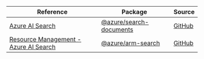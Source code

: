 | Reference | Package | Source |
|---|---|---|
|[Azure AI Search](search-documents-readme.md)|[@azure/search-documents](https://www.npmjs.com/package/@azure/search-documents)|[GitHub](https://github.com/Azure/azure-sdk-for-js/blob/main/sdk/search/search-documents)|
|[Resource Management - Azure AI Search](arm-search-readme.md)|[@azure/arm-search](https://www.npmjs.com/package/@azure/arm-search)|[GitHub](https://github.com/Azure/azure-sdk-for-js/blob/main/sdk/search/arm-search)|
